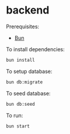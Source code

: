 # backend

Prerequisites:

- [Bun](https://bun.sh)

To install dependencies:

```bash
bun install
```

To setup database:

```bash
bun db:migrate
```

To seed database:

```bash
bun db:seed
```

To run:

```bash
bun start
```
